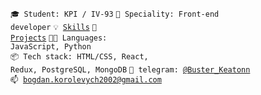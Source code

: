 <code>🎓 Student: KPI / IV-93</code>
<code>👷 Speciality: Front-end developer</code>
<code>💡 [Skills](SKILLS.md)</code>
<code>🧻 [Projects](PROJECTS.md)</code>
<code>🧑‍💻 Languages: JavaScript, Python</code><br>
<code>📦 Tech stack: HTML/CSS, React, Redux, PostgreSQL, MongoDB</code>
<code>💬 telegram: [@Buster_Keatonn](https://telegram.me/Buster_Keatonn)</code><br>
<code>📫 [bogdan.korolevych2002@gmail.com](mailto:bogdan.korolevych2002@gmail.com)</code>
